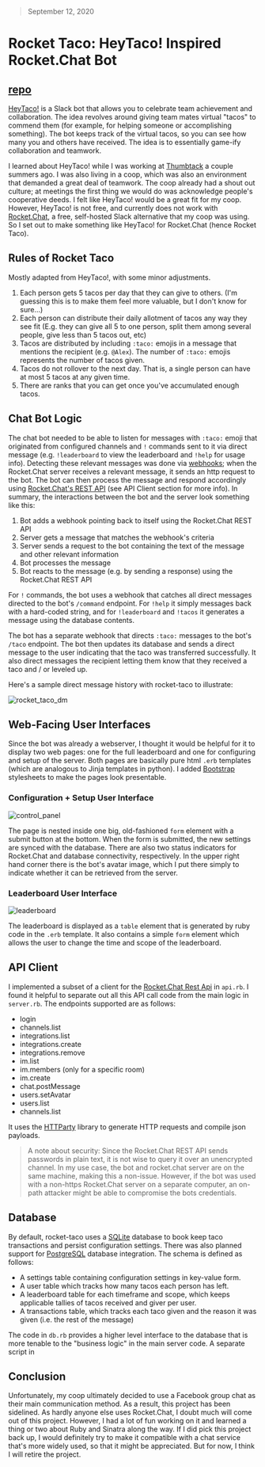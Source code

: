 > September 12, 2020
# Rocket Taco: HeyTaco! Inspired Rocket.Chat Bot
[repo](repo://rocket-taco)
---

[HeyTaco!](https://www.heytaco.chat/) is a Slack bot that allows you to celebrate team achievement and collaboration.  The idea revolves around giving team mates virtual \"tacos\" to commend them (for example, for helping someone or accomplishing something).  The bot keeps track of the virtual tacos, so you can see how many you and others have received.  The idea is to essentially game-ify collaboration and teamwork.

[]()

I learned about HeyTaco! while I was working at [Thumbtack](https://www.thumbtack.com/) a couple summers ago.  I was also living in a coop, which was also an environment that demanded a great deal of teamwork.  The coop already had a shout out culture; at meetings the first thing we would do was acknowledge people's cooperative deeds.  I felt like HeyTaco! would be a great fit for my coop.  However, HeyTaco! is not free, and currently does not work with [Rocket.Chat](https://rocket.chat/), a free, self-hosted Slack alternative that my coop was using.  So I set out to make something like HeyTaco! for Rocket.Chat (hence Rocket Taco).

## Rules of Rocket Taco

Mostly adapted from HeyTaco!, with some minor adjustments.

1. Each person gets 5 tacos per day that they can give to others.  (I'm guessing this is to make them feel more valuable, but I don't know for sure...)
2. Each person can distribute their daily allotment of tacos any way they see fit (E.g. they can give all 5 to one person, split them among several people, give less than 5 tacos out, etc)
3. Tacos are distributed by including `:taco:` emojis in a message that mentions the recipient (e.g. `@Alex`).  The number of `:taco:` emojis represents the number of tacos given.  
4. Tacos do not rollover to the next day.  That is, a single person can have at most 5 tacos at any given time.
5. There are ranks that you can get once you've accumulated enough tacos.

## Chat Bot Logic

The chat bot needed to be able to listen for messages with `:taco:` emoji that originated from configured channels and `!` commands sent to it via direct message (e.g. `!leaderboard` to view the leaderboard and `!help` for usage info).  Detecting these relevant messages was done via [webhooks](https://sendgrid.com/blog/whats-webhook/); when the Rocket.Chat server receives a relevant message, it sends an http request to the bot.  The bot can then process the message and respond accordingly using [Rocket.Chat\'s REST API](https://docs.rocket.chat/api/rest-api) (see API Client section for more info\).  In summary, the interactions between the bot and the server look something like this:

1. Bot adds a webhook pointing back to itself using the Rocket.Chat REST API
2. Server gets a message that matches the webhook's criteria
3. Server sends a request to the bot containing the text of the message and other relevant information
4. Bot processes the message
5. Bot reacts to the message (e.g. by sending a response) using the Rocket.Chat REST API

For `!` commands, the bot uses a webhook that catches all direct messages directed to the bot's `/command` endpoint.  For `!help` it simply messages back with a hard-coded string, and for `!leaderboard` and `!tacos` it generates a message using the database contents.

[]()

The bot has a separate webhook that directs `:taco:` messages to the bot's `/taco` endpoint.  The bot then updates its database and sends a direct message to the user indicating that the taco was transferred successfully.  It also direct messages the recipient letting them know that they received a taco and / or leveled up.

[]()

Here's a sample direct message history with rocket-taco to illustrate:

![rocket_taco_dm](/img/rocket_taco_dm.png)

## Web-Facing User Interfaces

Since the bot was already a webserver, I thought it would be helpful for it to display two web pages: one for the full leaderboard and one for configuring and setup of the server.  Both pages are basically pure html `.erb` templates (which are analogous to Jinja templates in python).  I added [Bootstrap](https://getbootstrap.com/) stylesheets to make the pages look presentable.

### Configuration + Setup User Interface

![control_panel](/img/rocket_taco_control_panel.png)

The page is nested inside one big, old-fashioned `form` element with a submit button at the bottom.  When the form is submitted, the new settings are synced with the database.  There are also two status indicators for Rocket.Chat and database connectivity, respectively.  In the upper right hand corner there is the bot's avatar image, which I put there simply to indicate whether it can be retrieved from the server.  

### Leaderboard User Interface

![leaderboard](/img/leaderboard.png)

The leaderboard is displayed as a `table` element that is generated by ruby code in the `.erb` template.  It also contains a simple `form` element which allows the user to change the time and scope of the leaderboard.

## API Client

I implemented a subset of a client for the [Rocket.Chat Rest Api](https://docs.rocket.chat/api/rest-api) in `api.rb`.  I found it helpful to separate out all this API call code from the main logic in `server.rb`.  The endpoints supported are as follows:

* login
* channels.list
* integrations.list
* integrations.create
* integrations.remove
* im.list
* im.members (only for a specific room)
* im.create
* chat.postMessage
* users.setAvatar
* users.list
* channels.list

It uses the [HTTParty](https://github.com/jnunemaker/httparty) library to generate HTTP requests and compile json payloads.

> A note about security: Since the Rocket.Chat REST API sends passwords in plain text, it is not wise to query it over an unencrypted channel.  In my use case, the bot and rocket.chat server are on the same machine, making this a non-issue.  However, if the bot was used with a non-https Rocket.Chat server on a separate computer, an on-path attacker might be able to compromise the bots credentials.    

## Database

By default, rocket-taco uses a [SQLite](https://www.sqlite.org/index.html) database to book keep taco transactions and persist configuration settings.  There was also planned support for [PostgreSQL](https://www.postgresql.org/) database integration.     The schema is defined as follows:

* A settings table containing configuration settings in key-value form.
* A user table which tracks how many tacos each person has left.
* A leaderboard table for each timeframe and scope, which keeps applicable tallies of tacos received and giver per user.
* A transactions table, which tracks each taco given and the reason it was given (i.e. the rest of the message)

The code in `db.rb` provides a higher level interface to the database that is more tenable to the \"business logic\" in the main server code.  A separate script in

## Conclusion

Unfortunately, my coop ultimately decided to use a Facebook group chat as their main communication method.  As a result, this project has been sidelined.  As hardly anyone else uses Rocket.Chat, I doubt much will come out of this project.  However, I had a lot of fun working on it and learned a thing or two about Ruby and Sinatra along the way.  If I did pick this project back up, I would definitely try to make it compatible with a chat service that's more widely used, so that it might be appreciated.  But for now, I think I will retire the project.

